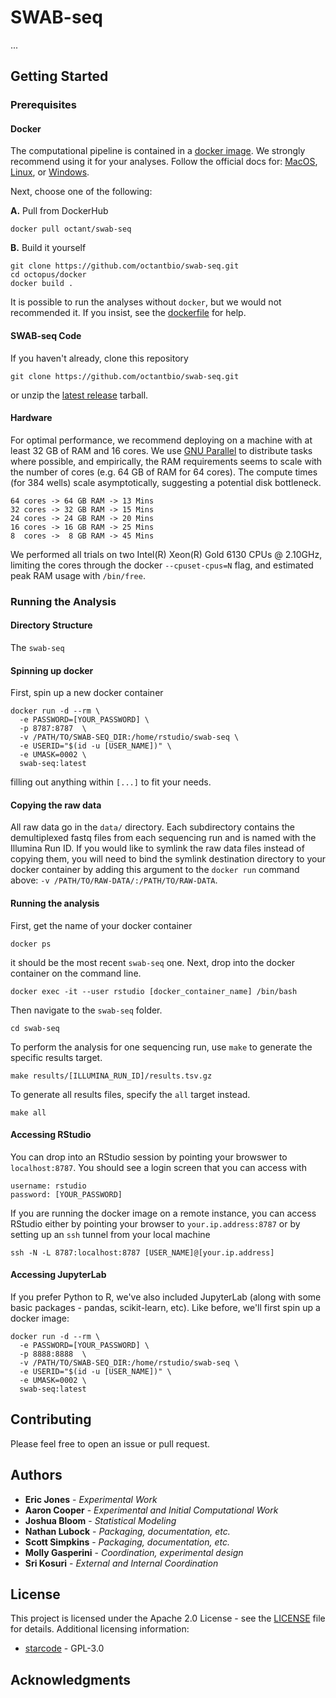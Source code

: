 # SWAB-seq

...

## Getting Started

### Prerequisites

#### Docker

The computational pipeline is contained in a [docker image](https://hub.docker.com/octantbio/swab-seq). We strongly recommend using it for your analyses. Follow the official docs for: [MacOS](https://docs.docker.com/docker-for-mac/install/), [Linux](https://docs.docker.com/install/linux/docker-ce/ubuntu/), or [Windows](https://docs.docker.com/docker-for-windows/install/).

Next, choose one of the following:

**A.** Pull from DockerHub

```
docker pull octant/swab-seq
```

**B.** Build it yourself

```
git clone https://github.com/octantbio/swab-seq.git
cd octopus/docker
docker build .
```

It is possible to run the analyses without `docker`, but we would not recommended it. If you insist, see the [dockerfile](docker/Dockerfile) for help.

#### SWAB-seq Code

If you haven't already, clone this repository

```
git clone https://github.com/octantbio/swab-seq.git
```

or unzip the [latest release](https://github.com/octantbio/swab-seq/releases) tarball.

#### Hardware

For optimal performance, we recommend deploying on a machine with at least 32 GB of RAM and 16 cores. We use [GNU Parallel](https://www.gnu.org/software/parallel/) to distribute tasks where possible, and empirically, the RAM requirements seems to scale with the number of cores (e.g. 64 GB of RAM for 64 cores). The compute times (for 384 wells) scale asymptotically, suggesting a potential disk bottleneck.

```
64 cores -> 64 GB RAM -> 13 Mins
32 cores -> 32 GB RAM -> 15 Mins
24 cores -> 24 GB RAM -> 20 Mins
16 cores -> 16 GB RAM -> 25 Mins
8  cores ->  8 GB RAM -> 45 Mins
```

We performed all trials on two Intel(R) Xeon(R) Gold 6130 CPUs @ 2.10GHz, limiting the cores through the docker `--cpuset-cpus=N` flag, and estimated peak RAM usage with `/bin/free`.

### Running the Analysis

#### Directory Structure

The `swab-seq`

#### Spinning up docker

First, spin up a new docker container

```
docker run -d --rm \
  -e PASSWORD=[YOUR_PASSWORD] \
  -p 8787:8787  \
  -v /PATH/TO/SWAB-SEQ_DIR:/home/rstudio/swab-seq \
  -e USERID="$(id -u [USER_NAME])" \
  -e UMASK=0002 \
  swab-seq:latest
```

filling out anything within `[...]` to fit your needs.

#### Copying the raw data

All raw data go in the `data/` directory. Each subdirectory contains the demultiplexed fastq files from each sequencing run and is named with the Illumina Run ID. If you would like to symlink the raw data files instead of copying them, you will need to bind the symlink destination directory to your docker container by adding this argument to the `docker run` command above: `-v /PATH/TO/RAW-DATA/:/PATH/TO/RAW-DATA`.

#### Running the analysis

First, get the name of your docker container

```
docker ps
```

it should be the most recent `swab-seq` one. Next, drop into the docker container on the command line.

```
docker exec -it --user rstudio [docker_container_name] /bin/bash
```

Then navigate to the `swab-seq` folder.

```
cd swab-seq
```

To perform the analysis for one sequencing run, use `make` to generate the specific results target.

```
make results/[ILLUMINA_RUN_ID]/results.tsv.gz
```

To generate all results files, specify the `all` target instead.

```
make all
```

#### Accessing RStudio

You can drop into an RStudio session by pointing your browswer to `localhost:8787`. You should see a login screen that you can access with

```
username: rstudio
password: [YOUR_PASSWORD]
```

If you are running the docker image on a remote instance, you can access RStudio either by pointing your browser to `your.ip.address:8787` or by setting up an `ssh` tunnel from your local machine

```
ssh -N -L 8787:localhost:8787 [USER_NAME]@[your.ip.address]
```

#### Accessing JupyterLab

If you prefer Python to R, we've also included JupyterLab (along with some basic packages - pandas, scikit-learn, etc). Like before, we'll first spin up a docker image:

```
docker run -d --rm \
  -e PASSWORD=[YOUR_PASSWORD] \
  -p 8888:8888  \
  -v /PATH/TO/SWAB-SEQ_DIR:/home/rstudio/swab-seq \
  -e USERID="$(id -u [USER_NAME])" \
  -e UMASK=0002 \
  swab-seq:latest
```


## Contributing

Please feel free to open an issue or pull request.

## Authors

- **Eric Jones** - *Experimental Work*
- **Aaron Cooper** - *Experimental and Initial Computational Work*
- **Joshua Bloom** - *Statistical Modeling*
- **Nathan Lubock** - *Packaging, documentation, etc.*
- **Scott Simpkins** - *Packaging, documentation, etc.*
- **Molly Gasperini** - *Coordination, experimental design*
- **Sri Kosuri** - *External and Internal Coordination*

## License

This project is licensed under the Apache 2.0 License - see the [LICENSE](LICENSE) file for details. Additional licensing information:

- [starcode](docker/starcode-license) - GPL-3.0

## Acknowledgments
